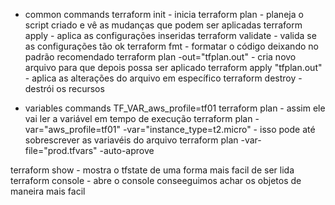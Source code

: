 
- common commands
terraform init - inicia
terraform plan - planeja o script criado e vê as mudanças que podem ser aplicadas
terraform apply - aplica as configurações inseridas
terraform validate - valida se as configurações tão ok
terraform fmt - formatar o código deixando no padrão recomendado
terraform plan -out="tfplan.out" - cria novo arquivo para que depois possa ser aplicado
terraform apply "tfplan.out" - aplica as alterações do arquivo em específico
terraform destroy - destrói os recursos

- variables commands
TF_VAR_aws_profile=tf01 terraform plan - assim ele vai ler a variável em tempo de execução
terraform plan -var="aws_profile=tf01" -var="instance_type=t2.micro" - isso pode até sobrescrever as variavéis do arquivo
terraform plan -var-file="prod.tfvars" -auto-aprove


terraform show - mostra o tfstate de uma forma mais facil de ser lida
terraform console - abre o console conseeguimos achar os objetos de maneira mais facil